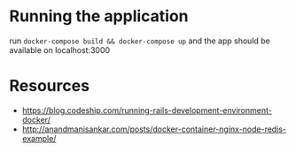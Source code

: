 # Running the application
run `docker-compose build && docker-compose up` and the app
should be available on localhost:3000

# Resources
- https://blog.codeship.com/running-rails-development-environment-docker/
- http://anandmanisankar.com/posts/docker-container-nginx-node-redis-example/
